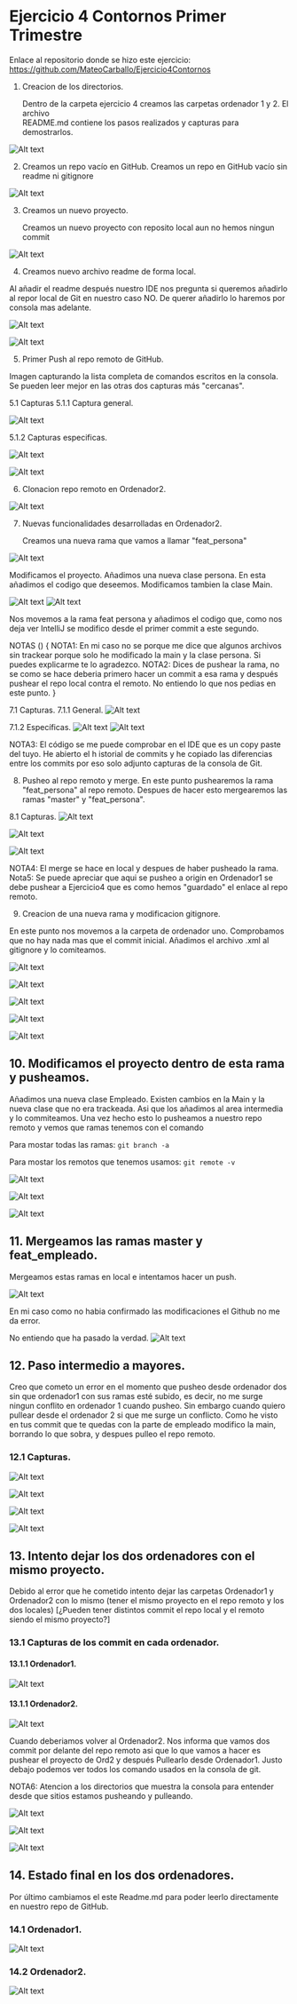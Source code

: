 
<!-- TODO:  -->

# Ejercicio 4 Contornos Primer Trimestre

Enlace al repositorio donde se hizo este ejercicio: https://github.com/MateoCarballo/Ejercicio4Contornos


1. Creacion de los directorios.

    Dentro de la carpeta ejercicio 4 creamos las carpetas ordenador 1 y 2. El archivo  
    README.md  contiene los pasos realizados y capturas para demostrarlos.

![Alt text](img/01_Captura%20carpetas%20de%20mi%20ejercicio.jpg)


2. Creamos un repo vacío en GitHub.
    Creamos un repo en GitHub vacío sin readme ni gitignore

![Alt text](img/02_Creaccion%20repo%20vacio%20en%20Github.jpg)

3. Creamos un nuevo proyecto.

    Creamos un nuevo proyecto con reposito local aun no hemos ningun commit 

![Alt text](img/03_Creacion%20de%20proyecto%20con%20codigo%20de%20ejemplo%20en%20ordenador1.jpg)


4. Creamos nuevo archivo readme de forma local.

Al añadir el readme después nuestro IDE nos pregunta si queremos añadirlo al repor local 
de Git en nuestro caso NO. De querer añadirlo lo haremos por consola mas adelante.

![Alt text](img/04.1_Antes%20de%20crear%20el%20readme%20local.jpg)

![Alt text](img/04.2_Despues%20de%20crear%20el%20readme%20local.jpg)

5. Primer Push al repo remoto de GitHub.

Imagen capturando la lista completa de comandos escritos en la consola. Se pueden leer 
mejor en las otras dos capturas más "cercanas".

5.1 Capturas
5.1.1 Captura general.

![Alt text](img/05_Primer%20commit%20y%20pusheo%20al%20repo%20remoto.jpg)

5.1.2 Capturas especificas.

![Alt text](img/05.1%20_Parte%201de2.jpg)

![Alt text](img/05.2_Parte%202de2.jpg)

6. Clonacion repo remoto en Ordenador2.

![Alt text](img/06_Clonacion%20desde%20repo%20remoto%20a%20ordenador2jpg.jpg)

7. Nuevas funcionalidades desarrolladas en Ordenador2.

    Creamos una nueva rama que vamos a llamar "feat_persona" 

![Alt text](img/07_Creacion%20de%20rama%20feat_persona.jpg)

Modificamos el proyecto. Añadimos una nueva clase persona. En esta añadimos el 
codigo que deseemos. Modificamos tambien la clase Main.
    
![Alt text](img/08_Creamos%20una%20clase%20persona.jpg)
![Alt text](img/08.1_Clase%20persona%20creada.jpg)

Nos movemos a la rama feat persona y añadimos el codigo que, como nos deja ver 
IntelliJ se modifico desde el primer commit a este segundo.

NOTAS (<!-- TODO: Meter algun desplegable o algo para que las nota no interrumpan la lectura del ejercicio -->)
{
NOTA1: En mi caso no se porque me dice que algunos archivos sin trackear porque solo 
he modificado la main y la clase persona. Si puedes explicarme te lo agradezco.
NOTA2: Dices de pushear la rama, no se como se hace deberia primero hacer un commit 
a esa rama y después pushear el repo local contra el remoto. No entiendo lo que nos pedias en este punto.
    }

7.1 Capturas.
7.1.1 General.
![Alt text](img/09_Perspectiva%20completa%20comandos%20Git%20rama%20feat_persona.jpg)

7.1.2 Específicas.
![Alt text](img/09.1_rama%20feat_persona.jpg)
![Alt text](img/09.2_rama%20feat_persona.jpg)

NOTA3: El código se me puede comprobar en el IDE que es un copy paste del tuyo. He abierto el h
istorial de commits y he copiado las diferencias entre los commits por eso solo adjunto capturas de la consola de Git.

8. Pusheo al repo remoto y merge.
En este punto pushearemos la rama "feat_persona" al repo remoto. Despues de hacer esto mergearemos las ramas "master" y "feat_persona".

8.1 Capturas.
![Alt text](img/10_Pusheo%20de%20la%20rama%20(feat_persona).jpg)

![Alt text](img/10.1_Pusheo%20de%20la%20rama%20(feat_persona)%20visto%20en%20GitHub.jpg)

![Alt text](img/11_Mergeo%20master%20y%20feat_persona.jpg)

NOTA4: El merge se hace en local y despues de haber pusheado la rama.
Nota5: Se puede apreciar que aqui se pusheo a origin en Ordenador1 se debe pushear a Ejercicio4 que es como hemos "guardado" el enlace al repo remoto.

9. Creacion de una nueva rama y modificacion gitignore.

En este punto nos movemos a la carpeta de ordenador uno. Comprobamos que no hay nada mas que el commit inicial. Añadimos el archivo .xml al gitignore y lo comiteamos.

![Alt text](img/12_Estado%20inicial%20Ordenador%201%20.jpg)

![Alt text](img/13_Creamos%20rama%20(feat_empleado).jpg)

![Alt text](img/14.1_Modificando%20gitignore%20.jpg)

![Alt text](img/14_Modificando%20gitignore%20.jpg)

![Alt text](img/15_Commit%20a%C3%B1adiendo%20al%20gitignore%20el%20fichero%20xml%20.jpg)

## 10. Modificamos el proyecto dentro de esta rama y pusheamos.

Añadimos una nueva clase Empleado. Existen cambios en la Main y 
la nueva clase que no era trackeada. Asi que los añadimos al area intermedia y lo commiteamos. 
Una vez hecho esto lo pusheamos a nuestro repo remoto y vemos que ramas tenemos con el comando  

Para mostar todas las ramas: ``` git branch -a ```

Para mostar los remotos que tenemos usamos: ``` git remote -v ```



![Alt text](img/16_Commit%20probando%20empleado(segundo%20commit)%20.jpg)
    
![Alt text](img/17_Pusheando%20rama%20empleado%20.jpg)

![Alt text](img/17.1_Ramas%20dentro%20de%20este%20repo%20local%20.jpg)

## 11. Mergeamos las ramas master y feat_empleado.

Mergeamos estas ramas en local e intentamos hacer un push.

![Alt text](img/19%20Pto%20de%20cagada%20deberia%20haber%20implementado%20el%20push%20de%20ordenador%202%20.jpg)

En mi caso como no habia confirmado las modificaciones el Github no me da error.

<!-- TODO: Intentar hacerlo al contrario desde ordenador 2 habiendo confirmado y dejando como definiva la version de ordenador1-->
No entiendo que ha pasado la verdad.
![Alt text](img/20__Me%20quedo%20bloqueado%20y%20perdido%20.jpg)

## 12. Paso intermedio a mayores.

Creo que cometo un error en el momento que pusheo desde ordenador dos sin que ordenador1 con sus ramas esté subido, es decir, no me surge ningun conflito en ordenador 1 cuando pusheo. Sin embargo cuando quiero pullear desde el ordenador 2 si que me surge un conflicto. Como he visto en tus commit que te quedas con la parte de empleado modifico la main, borrando lo que sobra, y despues pulleo el repo remoto.


### 12.1 Capturas.
 
![Alt text](img/21_Intento%20arreglarlo%20para%20seguir.jpg)

![Alt text](img/21.2_Intento%20arreglarlo%20para%20seguir.jpg)

![Alt text](img/21.3_Intento%20arreglarlo%20para%20seguir.jpg)

![Alt text](img/21.4_Intento%20arreglarlo%20para%20seguir.jpg)
## 13. Intento dejar los dos ordenadores con el mismo proyecto.

Debido al error que he cometido intento dejar las carpetas Ordenador1 y Ordenador2 con lo mismo (tener el mismo proyecto en el repo remoto y los dos locales) [¿Pueden tener distintos commit el repo local y el remoto siendo el mismo proyecto?]

### 13.1 Capturas de los commit en cada ordenador.

#### 13.1.1 Ordenador1.

![Alt text](img/22.1_situacion%20ord1.jpg)

#### 13.1.1 Ordenador2.

![Alt text](img/22.2_situacion%20ord2.jpg)

Cuando deberiamos volver al Ordenador2. Nos informa que vamos dos commit por delante del repo remoto asi que lo que vamos a hacer es pushear el proyecto de Ord2 y después Pullearlo desde Ordenador1. Justo debajo podemos ver todos los comando usados en la consola de git. 
    
NOTA6: Atencion a los directorios que muestra la consola para entender desde que sitios estamos pusheando y pulleando.

![Alt text](img/24.0_Push%20desde%20ord2.jpg)


![Alt text](img/24.2_Push%20desde%20ord2.jpg)

![Alt text](img/24.1_Pull%20desde%20ord1.jpg)

## 14. Estado final en los dos ordenadores.

Por último cambiamos el este Readme.md para poder leerlo directamente en nuestro repo de GitHub.

### 14.1 Ordenador1.

![Alt text](img/25.1_Estado%20final%20commit%20en%20Ordenador1.jpg)

### 14.2 Ordenador2.

![Alt text](img/25.2_Estado%20final%20commit%20en%20Ordenador2.jpg)


<!-- TODO:  **Dejo aquí anotadas cosas a comentar con el profesor:
- Repasar las capturas y comprobar que es lo que hemos hecho.**-->




